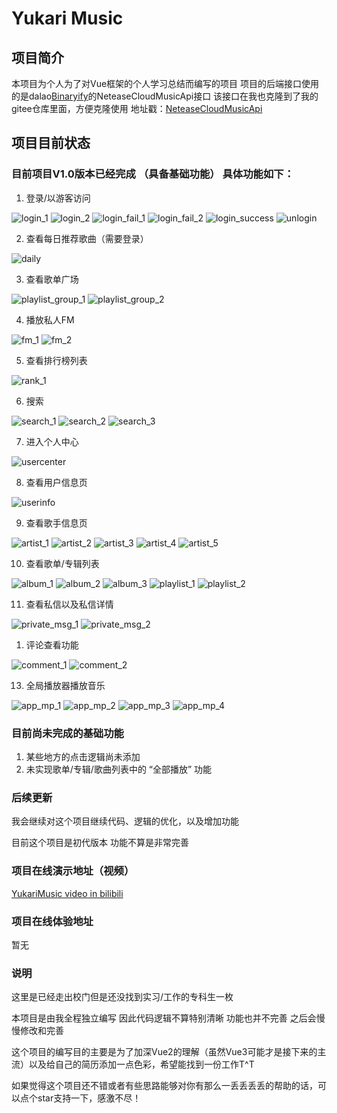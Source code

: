 # Yukari Music

## 项目简介
本项目为个人为了对Vue框架的个人学习总结而编写的项目
项目的后端接口使用的是dalao[Binaryify](https://github.com/Binaryify/NeteaseCloudMusicApi)的NeteaseCloudMusicApi接口
该接口在我也克隆到了我的gitee仓库里面，方便克隆使用
地址戳：[NeteaseCloudMusicApi](https://gitee.com/yukari_www/NeteaseCloudMusicApi)
## 项目目前状态

### 目前项目V1.0版本已经完成 （具备基础功能） 具体功能如下：
1. 登录/以游客访问

![login_1](https://gitee.com/yukari_www/yukari-music/raw/master/src/assets/ReadMe_Image/login1.png)
![login_2](https://gitee.com/yukari_www/yukari-music/raw/master/src/assets/ReadMe_Image/login2.png)
![login_fail_1](https://gitee.com/yukari_www/yukari-music/raw/master/src/assets/ReadMe_Image/login_fail_1.png)
![login_fail_2](https://gitee.com/yukari_www/yukari-music/raw/master/src/assets/ReadMe_Image/login_fail_2.png)
![login_success](https://gitee.com/yukari_www/yukari-music/raw/master/src/assets/ReadMe_Image/login_sucess.png)
![unlogin](https://gitee.com/yukari_www/yukari-music/raw/master/src/assets/ReadMe_Image/unlogin.png)

2. 查看每日推荐歌曲（需要登录）

![daily](https://gitee.com/yukari_www/yukari-music/raw/master/src/assets/ReadMe_Image/dailyRec.png)

3. 查看歌单广场

![playlist_group_1](https://gitee.com/yukari_www/yukari-music/raw/master/src/assets/ReadMe_Image/playlist_group_1.png)
![playlist_group_2](https://gitee.com/yukari_www/yukari-music/raw/master/src/assets/ReadMe_Image/playlist_group_2.png)

4. 播放私人FM

![fm_1](https://gitee.com/yukari_www/yukari-music/raw/master/src/assets/ReadMe_Image/fm_1.png)
![fm_2](https://gitee.com/yukari_www/yukari-music/raw/master/src/assets/ReadMe_Image/fm_2.png)

5. 查看排行榜列表

![rank_1](https://gitee.com/yukari_www/yukari-music/raw/master/src/assets/ReadMe_Image/rank_1.png)

6. 搜索

![search_1](https://gitee.com/yukari_www/yukari-music/raw/master/src/assets/ReadMe_Image/search_1.png)
![search_2](https://gitee.com/yukari_www/yukari-music/raw/master/src/assets/ReadMe_Image/search_2.png)
![search_3](https://gitee.com/yukari_www/yukari-music/raw/master/src/assets/ReadMe_Image/search_3.png)

7. 进入个人中心

![usercenter]()

8. 查看用户信息页

![userinfo](https://gitee.com/yukari_www/yukari-music/raw/master/src/assets/ReadMe_Image/usercenter.png)

9.  查看歌手信息页

![artist_1](https://gitee.com/yukari_www/yukari-music/raw/master/src/assets/ReadMe_Image/artist_1.png)
![artist_2](https://gitee.com/yukari_www/yukari-music/raw/master/src/assets/ReadMe_Image/artist_2.png)
![artist_3](https://gitee.com/yukari_www/yukari-music/raw/master/src/assets/ReadMe_Image/artist_3.png)
![artist_4](https://gitee.com/yukari_www/yukari-music/raw/master/src/assets/ReadMe_Image/artist_4.jpg)
![artist_5](https://gitee.com/yukari_www/yukari-music/raw/master/src/assets/ReadMe_Image/artist_5.jpg)

10. 查看歌单/专辑列表

![album_1](https://gitee.com/yukari_www/yukari-music/raw/master/src/assets/ReadMe_Image/album_1.png)
![album_2](https://gitee.com/yukari_www/yukari-music/raw/master/src/assets/ReadMe_Image/album_2.png)
![album_3](https://gitee.com/yukari_www/yukari-music/raw/master/src/assets/ReadMe_Image/album_3.png)
![playlist_1](https://gitee.com/yukari_www/yukari-music/raw/master/src/assets/ReadMe_Image/playlist_1.png)
![playlist_2](https://gitee.com/yukari_www/yukari-music/raw/master/src/assets/ReadMe_Image/playlist_2.png)


11. 查看私信以及私信详情

![private_msg_1](https://gitee.com/yukari_www/yukari-music/raw/master/src/assets/ReadMe_Image/private_msg_1.png)
![private_msg_2](https://gitee.com/yukari_www/yukari-music/raw/master/src/assets/ReadMe_Image/private_msg_2.png)

1.  评论查看功能

![comment_1](https://gitee.com/yukari_www/yukari-music/raw/master/src/assets/ReadMe_Image/comment_1.png)
![comment_2](https://gitee.com/yukari_www/yukari-music/raw/master/src/assets/ReadMe_Image/comment_2.png)

13. 全局播放器播放音乐

![app_mp_1](https://gitee.com/yukari_www/yukari-music/raw/master/src/assets/ReadMe_Image/app_music_play.png)
![app_mp_2](https://gitee.com/yukari_www/yukari-music/raw/master/src/assets/ReadMe_Image/app_music_play_1.png)
![app_mp_3](https://gitee.com/yukari_www/yukari-music/raw/master/src/assets/ReadMe_Image/app_music_play_2.png)
![app_mp_4](https://gitee.com/yukari_www/yukari-music/raw/master/src/assets/ReadMe_Image/app_music_play_3.png)


### 目前尚未完成的基础功能
1. 某些地方的点击逻辑尚未添加
2. 未实现歌单/专辑/歌曲列表中的 “全部播放” 功能

### 后续更新
我会继续对这个项目继续代码、逻辑的优化，以及增加功能

目前这个项目是初代版本 功能不算是非常完善

### 项目在线演示地址（视频）
[YukariMusic video in bilibili](https://www.bilibili.com/video/BV1vf4y1z7MC/)

### 项目在线体验地址
暂无

### 说明
这里是已经走出校门但是还没找到实习/工作的专科生一枚

本项目是由我全程独立编写 因此代码逻辑不算特别清晰 功能也并不完善 之后会慢慢修改和完善

这个项目的编写目的主要是为了加深Vue2的理解（虽然Vue3可能才是接下来的主流）以及给自己的简历添加一点色彩，希望能找到一份工作T^T

如果觉得这个项目还不错或者有些思路能够对你有那么一丢丢丢丢的帮助的话，可以点个star支持一下，感激不尽！